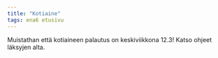 ```yaml
---
title: "Kotiaine"
tags: ena6 etusivu
---
```


Muistathan että kotiaineen palautus on keskiviikkona 12.3! Katso ohjeet läksyjen alta.
